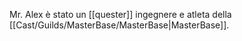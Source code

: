 Mr. Alex è stato un [[quester]] ingegnere e atleta della [[Cast/Guilds/MasterBase/MasterBase|MasterBase]].